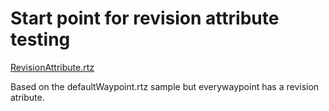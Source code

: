# Start point for revision attribute testing

[RevisionAttribute.rtz](./RevisionAttribute.rtz)

Based on the defaultWaypoint.rtz sample but everywaypoint has a revision atribute.

